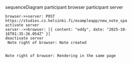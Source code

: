 sequenceDiagram
    participant browser
    participant server

    browser->>server: POST https://studies.cs.helsinki.fi/exampleapp/new_note_spa
    activate server
    server-->>browser: [{ content: "eddy", date: "2025-10-16T01:35:26.054Z" }]
    deactivate server
     Note right of browser: Note created


    Note right of browser: Rendering in the same page